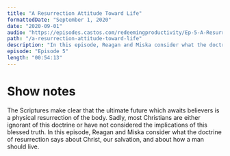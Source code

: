 ```yaml
---
title: "A Resurrection Attitude Toward Life"
formattedDate: "September 1, 2020"
date: "2020-09-01"
audio: "https://episodes.castos.com/redeemingproductivity/Ep-5-A-Resurrection-Attitude-Toward-Life.mp3"
path: "/a-resurrection-attitude-toward-life"
description: "In this episode, Reagan and Miska consider what the doctrine of resurrection says about Christ, our salvation, and about how a man should live."
episode: "Episode 5"
length: "00:54:13"
---
```


# Show notes

The Scriptures make clear that the ultimate future which awaits believers is a physical resurrection of the body. Sadly, most Christians are either ignorant of this doctrine or have not considered the implications of this blessed truth. In this episode, Reagan and Miska consider what the doctrine of resurrection says about Christ, our salvation, and about how a man should live.